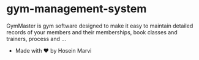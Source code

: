 # gym-management-system
GymMaster is gym software designed to make it easy to maintain detailed records of your members and their memberships, book classes and trainers, process and ...
- Made with ❤ by Hosein Marvi
